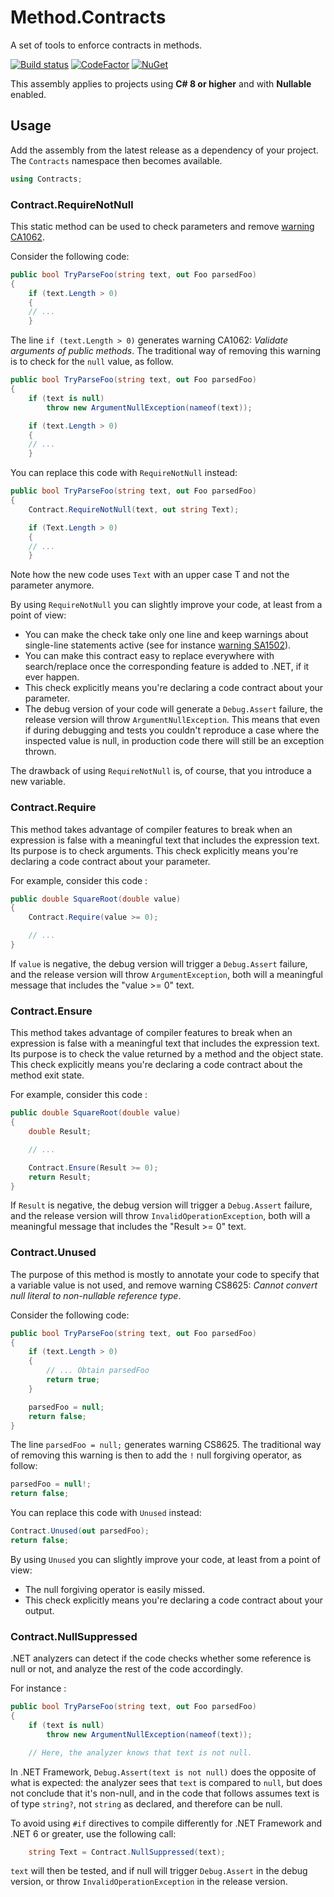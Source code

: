# Method.Contracts
A set of tools to enforce contracts in methods.

[![Build status](https://ci.appveyor.com/api/projects/status/ex06fppm0o8d8fh1?svg=true)](https://ci.appveyor.com/project/dlebansais/method-contracts) [![CodeFactor](https://www.codefactor.io/repository/github/dlebansais/method.contracts/badge)](https://www.codefactor.io/repository/github/dlebansais/method.contracts) [![NuGet](https://img.shields.io/nuget/v/Method.Contracts.svg)](https://www.nuget.org/packages/Method.Contracts)

This assembly applies to projects using **C# 8 or higher** and with **Nullable** enabled.

## Usage

Add the assembly from the latest release as a dependency of your project. The `Contracts` namespace then becomes available.

````csharp
using Contracts;
````
    
### Contract.RequireNotNull

This static method can be used to check parameters and remove [warning CA1062](https://docs.microsoft.com/en-us/visualstudio/code-quality/ca1062).

Consider the following code:

````csharp
public bool TryParseFoo(string text, out Foo parsedFoo)
{
    if (text.Length > 0)
    {
	// ...
    }
````

The line `if (text.Length > 0)` generates warning CA1062: *Validate arguments of public methods*. The traditional way of removing this warning is to check for the `null` value, as follow.

````csharp
public bool TryParseFoo(string text, out Foo parsedFoo)
{
    if (text is null)
        throw new ArgumentNullException(nameof(text));

    if (text.Length > 0)
    {
	// ...
    }
````

You can replace this code with `RequireNotNull` instead:

````csharp
public bool TryParseFoo(string text, out Foo parsedFoo)
{
    Contract.RequireNotNull(text, out string Text);

    if (Text.Length > 0)
    {
	// ...
    }
````

Note how the new code uses `Text` with an upper case T and not the parameter anymore.

By using `RequireNotNull` you can slightly improve your code, at least from a point of view:

+ You can make the check take only one line and keep warnings about single-line statements active (see for instance [warning SA1502](https://github.com/DotNetAnalyzers/StyleCopAnalyzers/blob/master/documentation/SA1502.md)).
+ You can make this contract easy to replace everywhere with search/replace once the corresponding feature is added to .NET, if it ever happen.
+ This check explicitly means you're declaring a code contract about your parameter.
+ The debug version of your code will generate a `Debug.Assert` failure, the release version will throw `ArgumentNullException`. This means that even if during debugging and tests you couldn't reproduce a case where the inspected value is null, in production code there will still be an exception thrown.

The drawback of using `RequireNotNull` is, of course, that you introduce a new variable.

### Contract.Require

This method takes advantage of compiler features to break when an expression is false with a meaningful text that includes the expression text. Its purpose is to check arguments. This check explicitly means you're declaring a code contract about your parameter.

For example, consider this code :

````csharp
public double SquareRoot(double value)
{
    Contract.Require(value >= 0);

    // ...
}
````

If `value` is negative, the debug version will trigger a `Debug.Assert` failure, and the release version will throw `ArgumentException`, both will a meaningful message that includes the "value >= 0" text.

### Contract.Ensure

This method takes advantage of compiler features to break when an expression is false with a meaningful text that includes the expression text. Its purpose is to check the value returned by a method and the object state. This check explicitly means you're declaring a code contract about the method exit state.

For example, consider this code :

````csharp
public double SquareRoot(double value)
{
    double Result;

    // ...

    Contract.Ensure(Result >= 0);
    return Result;
}
````

If `Result` is negative, the debug version will trigger a `Debug.Assert` failure, and the release version will throw `InvalidOperationException`, both will a meaningful message that includes the "Result >= 0" text.

### Contract.Unused

The purpose of this method is mostly to annotate your code to specify that a variable value is not used, and remove warning CS8625: *Cannot convert null literal to non-nullable reference type*.

Consider the following code:

````csharp
public bool TryParseFoo(string text, out Foo parsedFoo)
{
    if (text.Length > 0)
    {
        // ... Obtain parsedFoo
        return true;
    }

    parsedFoo = null;
    return false;
}
````

The line `parsedFoo = null;` generates warning CS8625. The traditional way of removing this warning is then to add the `!` null forgiving operator, as follow:

````csharp
parsedFoo = null!;
return false;
````

You can replace this code with `Unused` instead:

````csharp
Contract.Unused(out parsedFoo);
return false;
````

By using `Unused` you can slightly improve your code, at least from a point of view:

+ The null forgiving operator is easily missed.
+ This check explicitly means you're declaring a code contract about your output.

### Contract.NullSuppressed

.NET analyzers can detect if the code checks whether some reference is null or not, and analyze the rest of the code accordingly.

For instance :

````csharp
public bool TryParseFoo(string text, out Foo parsedFoo)
{
    if (text is null)
        throw new ArgumentNullException(nameof(text));

    // Here, the analyzer knows that text is not null.
````

In .NET Framework, `Debug.Assert(text is not null)` does the opposite of what is expected: the analyzer sees that `text` is compared to `null`, but does not conclude that it's non-null, and in the code that follows assumes text is of type `string?`, not `string` as declared, and therefore can be null.

To avoid using `#if` directives to compile differently for .NET Framework and .NET 6 or greater, use the following call:

````csharp
    string Text = Contract.NullSuppressed(text);
````

`text` will then be tested, and if null will trigger `Debug.Assert` in the debug version, or throw `InvalidOperationException` in the release version.
